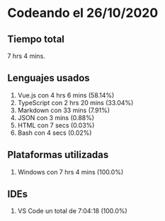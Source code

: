 # Codeando el 26/10/2020

## Tiempo total
7 hrs 4 mins.

## Lenguajes usados
1. Vue.js con 4 hrs 6 mins (58.14%)
1. TypeScript con 2 hrs 20 mins (33.04%)
1. Markdown con 33 mins (7.91%)
1. JSON con 3 mins (0.88%)
1. HTML con 7 secs (0.03%)
1. Bash con 4 secs (0.02%)

## Plataformas utilizadas
1. Windows con 7 hrs 4 mins (100.0%)

## IDEs
1. VS Code un total de 7:04:18 (100.0%)
